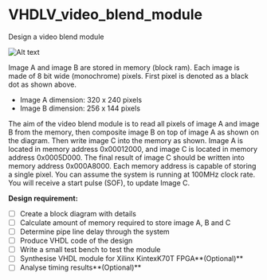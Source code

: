 # VHDLV_video_blend_module
Design a video blend module

![Alt text](https://cloud.githubusercontent.com/assets/13169624/8503715/b31cda50-21bb-11e5-94e9-3e3351b9a0c4.png?raw=true "Design a video blend module")

Image A and image B are stored in memory (block ram). Each image is made of 8 bit wide (monochrome) pixels. First pixel is denoted as a black dot as shown above. 
- Image A dimension: 320 x 240 pixels 
- Image B dimension: 256 x 144 pixels 

The aim of the video blend module is to read all pixels of image A and image B from the memory, then composite image B on top of image A as shown on the diagram. Then write image C into the memory as shown. Image A is located in memory address 0x00012000, and image C is located in memory address 0x0005D000. The final result of image C should be written into memory address 0x000A8000. Each memory address is capable of storing a single pixel. You can assume the system is running at 100MHz clock rate. You will receive a start pulse (SOF), to update Image C.

**Design requirement:** 
- [ ] Create a block diagram with details
- [ ] Calculate amount of memory required to store image A, B and C 
- [ ] Determine pipe line delay through the system 
- [ ] Produce VHDL code of the design 
- [ ] Write a small test bench to test the module 
- [ ] Synthesise VHDL module for Xilinx KintexK70T FPGA**(Optional)**
- [ ] Analyse timing results**(Optional)**
